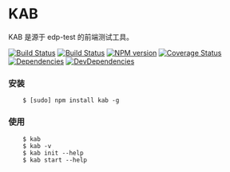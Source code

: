 KAB
==========

KAB 是源于 edp-test 的前端测试工具。

[![Build Status](https://img.shields.io/travis/ecomfe/kab.svg?style=flat)](http://travis-ci.org/ecomfe/kab)
[![Build Status](https://img.shields.io/appveyor/ci/chriswong/kab.svg?style=flat)](https://ci.appveyor.com/project/chriswong/kab)
[![NPM version](https://img.shields.io/npm/v/kab.svg?style=flat)](https://www.npmjs.com/package/kab)
[![Coverage Status](https://img.shields.io/coveralls/ecomfe/kab.svg?style=flat)](https://coveralls.io/r/ecomfe/kab)
[![Dependencies](https://img.shields.io/david/ecomfe/kab.svg?style=flat)](https://david-dm.org/ecomfe/kab)
[![DevDependencies](https://img.shields.io/david/dev/ecomfe/kab.svg?style=flat)](https://david-dm.org/ecomfe/kab)


### 安装

```shell
    $ [sudo] npm install kab -g
```

### 使用

```shell
    $ kab
    $ kab -v
    $ kab init --help
    $ kab start --help
```

